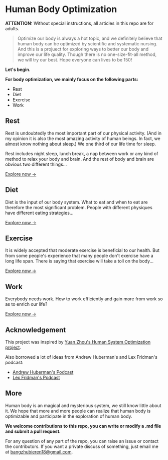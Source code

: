 # Human Body Optimization

**ATTENTION:** Without special instructions, all articles in this repo are for adults.

> Optimize our body is always a hot topic, and we definitely believe that human body can be optimized by scientific and systematic nursing. And this is a projuect for exploring ways to better our body and improve our life quality. Though there is no one-size-fit-all method, we will try our best. Hope everyone can lives to be 150! 

**Let's begin.**

**For body optimization, we mainly focus on the following parts:**
- Rest
- Diet
- Exercise
- Work

## Rest
Rest is undoubtedly the most important part of our physical activity. (And in my opinion it is also the most amazing activity of human beings. In fact, we almost know nothing about sleep.) We one third of our life time for sleep.

Rest includes night sleep, lunch break, a nap between work or any kind of method to relax your body and brain. And the rest of body and brain are obvious two different things...

[Explore now &#8594;](Rest.md)

## Diet
Diet is the input of our body system. What to eat and when to eat are therefore the most significant problem. People with different physiques have different eating strategies...

[Explore now &#8594;](Diet.md)

## Exercise
It is widely accepted that moderate exercise is beneficial to our health. But from some people's experience that many people don't exercise have a long life span. There is saying that exercise will take a toll on the body...

[Explore now &#8594;](Exercise.md)

## Work
Everybody needs work. How to work efficiently and gain more from work so as to enrich our life?

[Explore now &#8594;](Work.md)

## Acknowledgement
This project was inspired by [Yuan Zhou's Human System Optimization project](https://github.com/zijie0/HumanSystemOptimization).

Also borrowed a lot of ideas from Andrew Huberman's and Lex Fridman's podcast:
- [Andrew Huberman's Podcast](https://hubermanlab.com/)
- [Lex Fridman's Podcast](https://www.youtube.com/watch?v=0m3hGZvD-0s&ab_channel=LexFridman)

## More
Human body is an magical and mysterious system, we still know little about it. We hope that more and more people can realize that human body is optimizable and participate in the exploration of human body.

**We welcome contributions to this repo, you can write or modify a .md file and submit a pull request.**

For any question of any part of the repo, you can raise an issue or contact the contributors.  If you want a private discuss of something, just email me at bangzhubieren18@gmail.com.